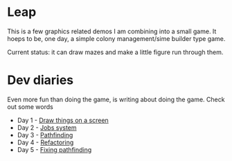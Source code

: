 # Leap

This is a few graphics related demos I am combining into a small game.  It hoeps to be, one day, a simple colony management/sime builder type game.

Current status:  it can draw mazes and make a little figure run through them.

# Dev diaries

Even more fun than doing the game, is writing about doing the game.  Check out some words

* Day 1 - [Draw things on a screen](dev%20diary/1)
* Day 2 - [Jobs system](dev%20diary/2)
* Day 3 - [Pathfinding](dev%20diary/3)
* Day 4 - [Refactoring](dev%20diary/4)
* Day 5 - [Fixing pathfinding](dev%20diary/5)
